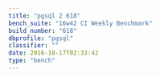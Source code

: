 ```yaml
---
title: "pgsql 2 618"
bench_suite: "16w42 CI Weekly Benchmark"
build_number: "618"
dbprofile: "pgsql"
classifier: ""
date: 2016-10-17T02:33:42
type: "bench"
---
```


